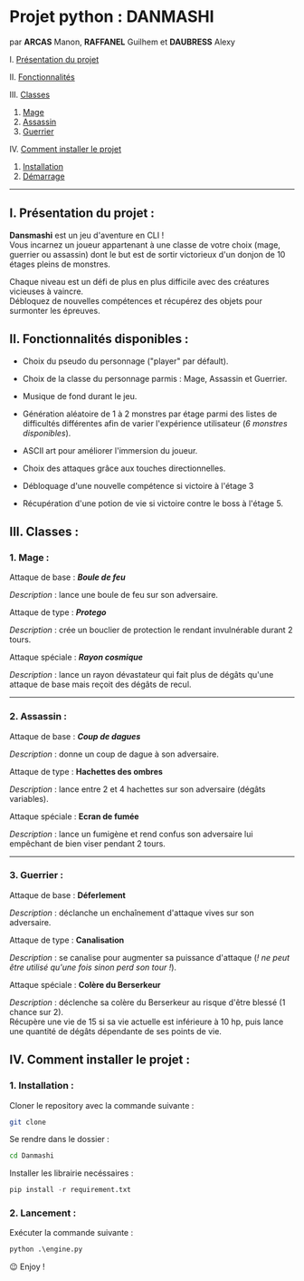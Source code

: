 # Projet python : DANMASHI

par **ARCAS** Manon, **RAFFANEL** Guilhem et **DAUBRESS** Alexy

I. [Présentation du projet](#i-présentation-du-projet)

II. [Fonctionnalités](#ii-fonctionnalités-disponibles)

III. [Classes](#iii-classes)
1. [Mage](#1-mage)
2. [Assassin](#2-assassin)
1. [Guerrier](#3-guerrier)

IV. [Comment installer le projet](#iv-comment-installer-le-projet)
1. [Installation](#1-installation)
2. [Démarrage](#2-lancement)

___

## I. Présentation du projet :

**Dansmashi** est un jeu d'aventure en CLI !<br>
Vous incarnez un joueur appartenant à une classe de votre choix (mage, guerrier ou assassin) dont le but est de sortir victorieux d'un donjon de 10 étages pleins de monstres. <br>

Chaque niveau est un défi de plus en plus difficile avec des créatures vicieuses à vaincre.<br>
Débloquez de nouvelles compétences et récupérez des objets pour surmonter les épreuves.

## II. Fonctionnalités disponibles :

- Choix du pseudo du personnage ("player" par défault).

- Choix de la classe du personnage parmis : Mage, Assassin et Guerrier.

- Musique de fond durant le jeu.

- Génération aléatoire de 1 à 2 monstres par étage parmi des listes de difficultés différentes afin de varier l'expérience utilisateur (*6 monstres disponibles*).

- ASCII art pour améliorer l'immersion du joueur.

- Choix des attaques grâce aux touches directionnelles.

- Débloquage d'une nouvelle compétence si victoire à l'étage 3

- Récupération d'une potion de vie si victoire contre le boss à l'étage 5.

## III. Classes :

### 1. Mage :

Attaque de base : ***Boule de feu*** <br>

*Description* : lance une boule de feu sur son adversaire.

Attaque de type : ***Protego*** <br>

*Description* : crée un bouclier de protection le rendant invulnérable durant 2 tours.

Attaque spéciale : ***Rayon cosmique*** <br>

*Description* : lance un rayon dévastateur qui fait plus de dégâts qu'une attaque de base mais reçoit des dégâts de recul.

___

### 2. Assassin :

Attaque de base : ***Coup de dagues*** <br>

*Description* : donne un coup de dague à son adversaire.

Attaque de type : **Hachettes des ombres** <br>

*Description* : lance entre 2 et 4 hachettes sur son adversaire (dégâts variables).

Attaque spéciale : **Ecran de fumée** <br>

*Description* : lance un fumigène et rend confus son adversaire lui empêchant de bien viser pendant 2 tours.

___

### 3. Guerrier :

Attaque de base : **Déferlement** <br>

*Description* : déclanche un enchaînement d'attaque vives sur son adversaire.

Attaque de type : **Canalisation** <br>

*Description* : se canalise pour augmenter sa puissance d'attaque (*! ne peut être utilisé qu'une fois sinon perd son tour !*).

Attaque spéciale : **Colère du Berserkeur** <br>

*Description* : déclenche sa colère du Berserkeur au risque d'être blessé (1 chance sur 2). <br> Récupère une vie de 15 si sa vie actuelle est inférieure à 10 hp, puis lance une quantité de dégâts dépendante de ses points de vie.

## IV. Comment installer le projet :

### 1. Installation :

Cloner le repository avec la commande suivante :
```bash
git clone 
```
Se rendre dans le dossier :
```bash
cd Danmashi
```
Installer les librairie necéssaires :
```python
pip install -r requirement.txt
```

### 2. Lancement :

Exécuter la commande suivante :
```python
python .\engine.py
```

😉 Enjoy !